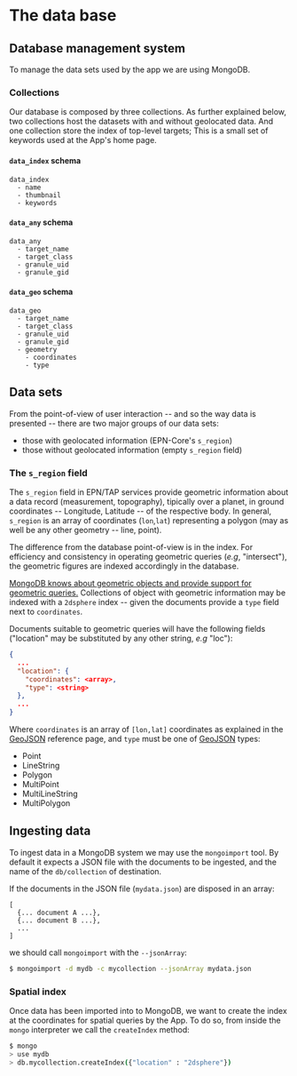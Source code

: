 # The data base

## Database management system

To manage the data sets used by the app we are using MongoDB.

### Collections

Our database is composed by three collections.
As further explained below, two collections host the datasets with and without
geolocated data.
And one collection store the index of top-level targets; This is a small set of
keywords used at the App's home page.

#### `data_index` schema
```
data_index
  - name
  - thumbnail
  - keywords
```

#### `data_any` schema
```
data_any
  - target_name
  - target_class
  - granule_uid
  - granule_gid
```

#### `data_geo` schema
```
data_geo
  - target_name
  - target_class
  - granule_uid
  - granule_gid
  - geometry
    - coordinates
    - type
```

## Data sets

From the point-of-view of user interaction -- and so the way data is presented --
there are two major groups of our data sets:

* those with geolocated information (EPN-Core's `s_region`)
* those without geolocated information (empty `s_region` field)


### The `s_region` field

The `s_region` field in EPN/TAP services provide geometric information about a
data record (measurement, topography), tipically over a planet, in ground
coordinates -- Longitude, Latitude -- of the respective body.
In general, `s_region` is an array of coordinates (`lon`,`lat`) representing
a polygon (may as well be any other geometry -- line, point).

The difference from the database point-of-view is in the index.
For efficiency and consistency in operating geometric queries (_e.g_, "intersect"),
the geometric figures are indexed accordingly in the database.

[MongoDB knows about geometric objects and provide support for geometric queries.](https://docs.mongodb.com/manual/geospatial-queries/)
Collections of object with geometric information may be indexed with a `2dsphere`
index -- given the documents provide a `type` field next to `coordinates`.

Documents suitable to geometric queries will have the following fields ("location" may be substituted by any other string, _e.g_ "loc"):
```json
{
  ...
  "location": {
    "coordinates": <array>,
    "type": <string>
  },
  ...
}
```

Where `coordinates` is an array of `[lon,lat]` coordinates as explained in the
[GeoJSON] reference page, and `type` must be one of [GeoJSON] types:
* Point
* LineString
* Polygon
* MultiPoint
* MultiLineString
* MultiPolygon

[GeoJSON]: (https://docs.mongodb.com/manual/reference/geojson/)


## Ingesting data

To ingest data in a MongoDB system we may use the `mongoimport` tool.
By default it expects a JSON file with the documents to be ingested,
and the name of the `db/collection` of destination.

If the documents in the JSON file (`mydata.json`) are disposed in an array:
```
[
  {... document A ...},
  {... document B ...},
  ...
]
```
we should call `mongoimport` with the `--jsonArray`:
```bash
$ mongoimport -d mydb -c mycollection --jsonArray mydata.json
```

### Spatial index

Once data has been imported into to MongoDB, we want to create the index at the
coordinates for spatial queries by the App.
To do so, from inside the `mongo` interpreter we call the `createIndex` method:
```bash
$ mongo
> use mydb
> db.mycollection.createIndex({"location" : "2dsphere"})
```
